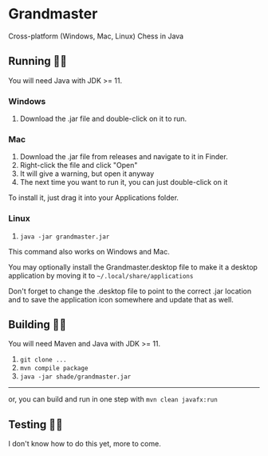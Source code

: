# Grandmaster
Cross-platform (Windows, Mac, Linux) Chess in Java

## Running 🏃💨
You will need Java with JDK >= 11.

### Windows
1. Download the .jar file and double-click on it to run.
### Mac
1. Download the .jar file from releases and navigate to it in Finder.
2. Right-click the file and click "Open"
3. It will give a warning, but open it anyway
4. The next time you want to run it, you can just double-click on it

To install it, just drag it into your Applications folder.
### Linux
1. `java -jar grandmaster.jar`

This command also works on Windows and Mac.

You may optionally install the Grandmaster.desktop file to make it a desktop application by moving it to `~/.local/share/applications`

Don't forget to change the .desktop file to point to the correct .jar location and  to save the application icon somewhere and update that as well.

## Building 👷🔧
You will need Maven and Java with JDK >= 11.

1. `git clone ...`
2. `mvn compile package`
3. `java -jar shade/grandmaster.jar`

---

or, you can build and run in one step with `mvn clean javafx:run`

## Testing 🔬🧪

I don't know how to do this yet, more to come.



